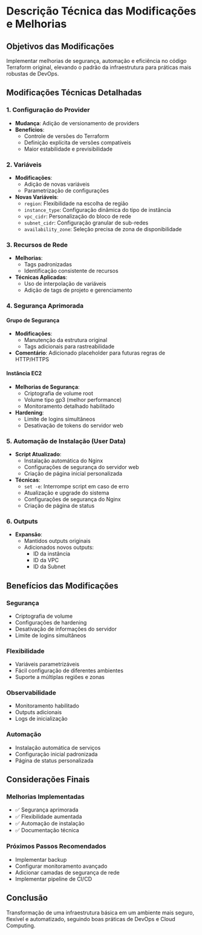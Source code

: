# Descrição Técnica das Modificações e Melhorias

## Objetivos das Modificações
Implementar melhorias de segurança, automação e eficiência no código Terraform original, elevando o padrão da infraestrutura para práticas mais robustas de DevOps.

## Modificações Técnicas Detalhadas

### 1. Configuração do Provider
- **Mudança**: Adição de versionamento de providers
- **Benefícios**:
  - Controle de versões do Terraform
  - Definição explícita de versões compatíveis
  - Maior estabilidade e previsibilidade

### 2. Variáveis
- **Modificações**:
  - Adição de novas variáveis
  - Parametrização de configurações
- **Novas Variáveis**:
  - `region`: Flexibilidade na escolha de região
  - `instance_type`: Configuração dinâmica do tipo de instância
  - `vpc_cidr`: Personalização do bloco de rede
  - `subnet_cidr`: Configuração granular de sub-redes
  - `availability_zone`: Seleção precisa de zona de disponibilidade

### 3. Recursos de Rede
- **Melhorias**:
  - Tags padronizadas
  - Identificação consistente de recursos
- **Técnicas Aplicadas**:
  - Uso de interpolação de variáveis
  - Adição de tags de projeto e gerenciamento

### 4. Segurança Aprimorada

#### Grupo de Segurança
- **Modificações**:
  - Manutenção da estrutura original
  - Tags adicionais para rastreabilidade
- **Comentário**: Adicionado placeholder para futuras regras de HTTP/HTTPS

#### Instância EC2
- **Melhorias de Segurança**:
  - Criptografia de volume root
  - Volume tipo gp3 (melhor performance)
  - Monitoramento detalhado habilitado
- **Hardening**:
  - Limite de logins simultâneos
  - Desativação de tokens do servidor web

### 5. Automação de Instalação (User Data)
- **Script Atualizado**:
  - Instalação automática do Nginx
  - Configurações de segurança do servidor web
  - Criação de página inicial personalizada
- **Técnicas**:
  - `set -e`: Interrompe script em caso de erro
  - Atualização e upgrade do sistema
  - Configurações de segurança do Nginx
  - Criação de página de status

### 6. Outputs
- **Expansão**:
  - Mantidos outputs originais
  - Adicionados novos outputs:
    - ID da instância
    - ID da VPC
    - ID da Subnet

## Benefícios das Modificações

### Segurança
- Criptografia de volume
- Configurações de hardening
- Desativação de informações do servidor
- Limite de logins simultâneos

### Flexibilidade
- Variáveis parametrizáveis
- Fácil configuração de diferentes ambientes
- Suporte a múltiplas regiões e zonas

### Observabilidade
- Monitoramento habilitado
- Outputs adicionais
- Logs de inicialização

### Automação
- Instalação automática de serviços
- Configuração inicial padronizada
- Página de status personalizada

## Considerações Finais

### Melhorias Implementadas
- ✅ Segurança aprimorada
- ✅ Flexibilidade aumentada
- ✅ Automação de instalação
- ✅ Documentação técnica

### Próximos Passos Recomendados
- Implementar backup
- Configurar monitoramento avançado
- Adicionar camadas de segurança de rede
- Implementar pipeline de CI/CD

## Conclusão
Transformação de uma infraestrutura básica em um ambiente mais seguro, flexível e automatizado, seguindo boas práticas de DevOps e Cloud Computing.
